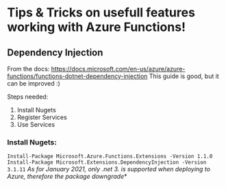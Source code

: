 # Tips & Tricks on usefull features working with Azure Functions!
## Dependency Injection

From the docs: https://docs.microsoft.com/en-us/azure/azure-functions/functions-dotnet-dependency-injection
This guide is good, but it can be improved :) 

Steps needed:
1. Install Nugets
2. Register Services
3. Use Services

### Install Nugets:
```Install-Package Microsoft.Azure.Functions.Extensions -Version 1.1.0```
```Install-Package Microsoft.Extensions.DependencyInjection -Version 3.1.11``` **As for January 2021, only .net 3.* is supported when deploying to Azure, therefore the package downgrade**
